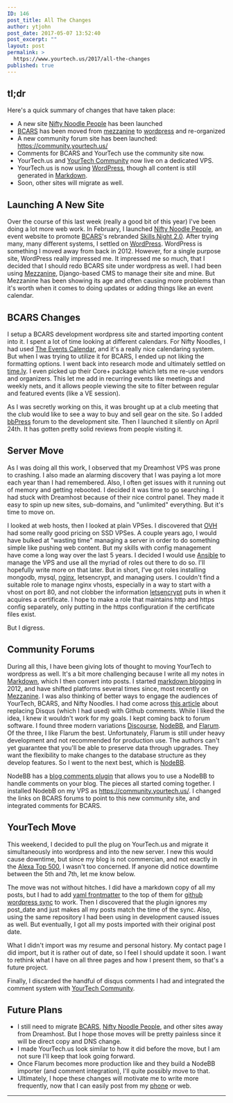 ```yaml
---
ID: 146
post_title: All The Changes
author: ytjohn
post_date: 2017-05-07 13:52:40
post_excerpt: ""
layout: post
permalink: >
  https://www.yourtech.us/2017/all-the-changes
published: true
---
```

## tl;dr

Here's a quick summary of changes that have taken place:

* A new site [Nifty Noodle People] has been launched
* [BCARS] has been moved from [mezzanine] to [wordpress] and re-organized
* A new community forum site has been launched: https://community.yourtech.us/
* Comments for BCARS and YourTech use the community site now.
* YourTech.us and [YourTech Community] now live on a dedicated VPS.
* YourTech.us is now using [WordPress], though all content is still generated in [Markdown].
* Soon, other sites will migrate as well.


## Launching A New Site

Over the course of this last week (really a good bit of this year) I've been doing a lot more web work. In February, I launched [Nifty Noodle People], an event website to promote [BCARS]'s rebranded [Skills Night 2.0].  After trying many, many different systems, I settled on [WordPress]. WordPress is something I moved away from back in 2012. However, for a single purpose site, WordPress really impressed me. It impressed me so much, that I decided that I should redo BCARS site under wordpress as well. I had been using [Mezzanine], Django-based CMS to manage their site and mine. But Mezzanine has been showing its age and often causing more problems than it's worth when it comes to doing updates or adding things like an event calendar. 

## BCARS Changes

I setup a BCARS development wordpress site and started importing content into it. I spent a lot of time looking at different calendars. For Nifty Noodles, I had used [The Events Calendar], and it's a really nice calendaring system. But when I was trying to utilize it for BCARS, I ended up not liking the formatting options. I went back into research mode and ultimately settled on [time.ly]. I even picked up their Core+ package which lets me re-use vendors and organizers. This let me add in recurring events like meetings and weekly nets, and it allows people viewing the site to filter between regular and featured events (like a VE session). 

As I was secretly working on this, it was brought up at a club meeting that the club would like to see a way to buy and sell gear on the site. So I added [bbPress] forum to the development site. Then I launched it silently on April 24th. It has gotten pretty solid reviews from people visiting it. 

## Server Move

As I was doing all this work, I observed that my Dreamhost VPS was prone to crashing. I also made an alarming discovery that I was paying a lot more each year than I had remembered. Also, I often get issues with it running out of memory and getting rebooted. I decided it was time to go searching. I had stuck with Dreamhost because of their nice control panel. They made it easy to spin up new sites, sub-domains, and "unlimited" everything. But it's time to move on.

I looked at web hosts, then I looked at plain VPSes. I discovered that [OVH] had some really good pricing on SSD VPSes. A couple years ago, I would have bulked at "wasting time" managing a server in order to do something simple like pushing web content. But my skills with config management have come a long way over the last 5 years. I decided I would use [Ansible] to manage the VPS and use all the myriad of roles out there to do so. I'll hopefully write more on that later. But in short, I've got roles installing mongodb, mysql, [nginx], letsencrypt, and managing users. I couldn't find a suitable role to manage nginx vhosts, especially in a way to start with a vhost on port 80, and not clobber the information [letsencrypt] puts in when it acquires a certificate. I hope to make a role that maintains http and https config separately, only putting in the https configuration if the certificate files exist.

But I digress. 

## Community Forums

During all this, I have been giving lots of thought to moving YourTech to wordpress as well. It's a bit more challenging because I write all my notes in [Markdown], which I then convert into posts. I started [markdown blogging] in 2012, and have shifted platforms several times since, most recently on [Mezzanine]. I was also thinking of better ways to engage the audiences of YourTech, BCARS, and Nifty Noodles. I had come across [this article](https://news.ycombinator.com/item?id=14170041) about replacing Disqus (which I had used) with Github comments.  While I liked the idea, I knew it wouldn't work for my goals. I kept coming back to forum software. I found three modern variations [Discourse], [NodeBB], and [Flarum]. Of the three, I like Flarum the best. Unfortunately, Flarum is still under heavy development and not recommended for production use. The authors can't yet guarantee that you'll be able to preserve data through upgrades. They want the flexibility to make changes to the database structure as they develop features. So I went to the next best, which is [NodeBB]. 

NodeBB has a [blog comments plugin] that allows you to use a NodeBB to handle comments on your blog. The pieces all started coming together. I installed NodebB on my VPS as https://community.yourtech.us/. I changed the links on BCARS forums to point to this new community site, and integrated comments for BCARS. 

## YourTech Move

This weekend, I decided to pull the plug on YourTech.us and migrate it simultaneously into wordpress and into the new server. I new this would cause downtime, but since my blog is not commercian, and not exactly in the [Alexa Top 500], I wasn't too concerned. If anyone did notice downtime between the 5th and 7th, let me know below.

The move was not without hitches. I did have a markdown copy of all my posts, but I had to add [yaml frontmatter] to the top of them for [github wordpress sync] to work. Then I discovered that the plugin ignores my post_date and just makes all my posts match the time of the sync. Also, using the same repository I had been using in development caused issues as well. But eventually, I got all my posts imported with their original post date.

What I didn't import was my resume and personal history. My contact page I did import, but it is rather out of date, so I feel I should update it soon. I want to rethink what I have on all three pages and how I present them, so that's a future project.
 
Finally, I discarded the handful of disqus comments I had and integrated the comment system with [YourTech Community].

## Future Plans

 * I still need to migrate [BCARS], [Nifty Noodle People], and other sites away from Dreamhost. But I hope those moves will be pretty painless since it will be direct copy and DNS change. 
 * I made YourTech.us look similar to how it did before the move, but I am not sure I'll keep that look going forward. 
 * Once Flarum becomes more production like and they build a NodeBB importer (and comment integration), I'll quite possibly move to that.
 * Ultimately, I hope these changes will motivate me to write more frequently, now that I can easily post from my [phone](https://play.google.com/store/apps/details?id=org.wordpress.android&hl=en) or web.


---

[YourTech Community]: https://community.yourtech.us/
[Nifty Noodle People]: https://www.niftynoodlepeople.com/
[BCARS]: https://www.bcars.org/
[Markdown]: https://daringfireball.net/projects/markdown/syntax
[markdown blogging]: https://www.yourtech.us/2012/markdown-blogging
[Skills Night 2.0]: http://www.bcars.org/skillsnight/
[WordPress]: https://wordpress.org/
[Mezzanine]: http://mezzanine.jupo.org/
[The Events Calendar]: https://theeventscalendar.com/
[time.ly]: https://time.ly/
[bbPress]: https://bbpress.org/
[OVh]: https://ovh.com/
[Ansible]: https://www.ansible.com/
[letsencrypt]: http://letsencrypt.readthedocs.io/en/latest/
[nginx]: https://www.nginx.com/
[Discourse]: http://www.discourse.org/
[NodeBB]: https://nodebb.org/
[Flarum]: http://flarum.org/
[blog comments plugin]: https://github.com/revir/nodebb-plugin-blog-comments2#readme
[Alexa Top 500]: http://www.alexa.com/topsites
[github wordpress sync]: https://github.com/mAAdhaTTah/wordpress-github-sync
[yaml frontmatter]: https://jekyllrb.com/docs/frontmatter/